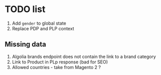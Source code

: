 # TODO list

1. Add `gender` to global state
2. Replace PDP and PLP context

## Missing data

1. Algolia brands endpoint does not contain the link to a brand category
2. Link to Product in PLp response (bad for SEO)
3. Allowed countries - take from Magento 2 ?